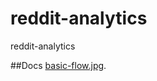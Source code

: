 # reddit-analytics
reddit-analytics

##Docs
<a href="https://github.com/ankitgyawali/reddit-analytics/tree/master/docs" target="_blank">basic-flow.jpg</a>.
